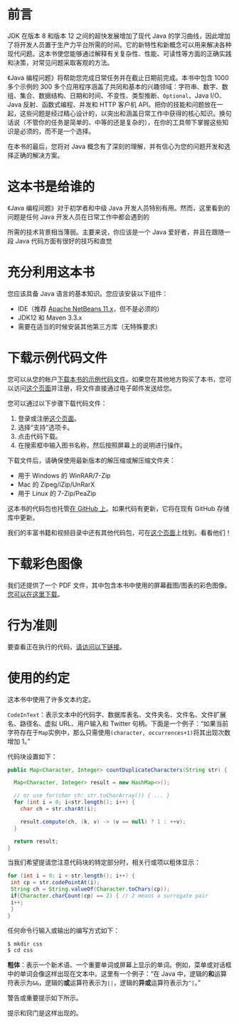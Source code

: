 # 前言

JDK 在版本 8 和版本 12 之间的超快发展增加了现代 Java 的学习曲线，因此增加了将开发人员置于生产力平台所需的时间。它的新特性和新概念可以用来解决各种现代问题。这本书使您能够通过解释有关复杂性、性能、可读性等方面的正确实践和决策，对常见问题采取客观的方法。

《Java 编程问题》将帮助您完成日常任务并在截止日期前完成。本书中包含 1000 多个示例的 300 多个应用程序涵盖了共同和基本的兴趣领域：字符串、数字、数组、集合、数据结构、日期和时间、不变性、类型推断、`Optional`、Java I/O、Java 反射、函数式编程、并发和 HTTP 客户机 API。把你的技能和问题放在一起，这些问题是经过精心设计的，以突出和涵盖日常工作中获得的核心知识。换句话说（不管你的任务是简单的、中等的还是复杂的），在你的工具带下掌握这些知识是必须的，而不是一个选择。

在本书的最后，您将对 Java 概念有了深刻的理解，并有信心为您的问题开发和选择正确的解决方案。

# 这本书是给谁的

《Java 编程问题》对于初学者和中级 Java 开发人员特别有用。然而，这里看到的问题是任何 Java 开发人员在日常工作中都会遇到的

所需的技术背景相当薄弱。主要来说，你应该是一个 Java 爱好者，并且在跟随一段 Java 代码方面有很好的技巧和直觉

# 充分利用这本书

您应该具备 Java 语言的基本知识。您应该安装以下组件：

*   IDE（推荐 [Apache NetBeans 11.x](https://netbeans.apache.org/)，但不是必须的）
*   JDK12 和 Maven 3.3.x
*   需要在适当的时候安装其他第三方库（无特殊要求）

# 下载示例代码文件

您可以从您的帐户[下载本书的示例代码文件](http://www.packt.com)。如果您在其他地方购买了本书，您可以访问[这个页面](https://www.packtpub.com/support)并注册，将文件直接通过电子邮件发送给您。

您可以通过以下步骤下载代码文件：

1.  登录或注册[这个页面](http://www.packt.com)。
2.  选择“支持”选项卡。
3.  点击代码下载。
4.  在搜索框中输入图书名称，然后按照屏幕上的说明进行操作。

下载文件后，请确保使用最新版本的解压缩或解压缩文件夹：

*   用于 Windows 的 WinRAR/7-Zip
*   Mac 的 Zipeg/iZip/UnRarX
*   用于 Linux 的 7-Zip/PeaZip

这本书的代码包也托管[在 GitHub 上](https://github.com/PacktPublishing/Java-Coding-Problems)。如果代码有更新，它将在现有 GitHub 存储库中更新。

我们的丰富书籍和视频目录中还有其他代码包，可在[这个页面](https://github.com/PacktPublishing/)上找到。看看他们！

# 下载彩色图像

我们还提供了一个 PDF 文件，其中包含本书中使用的屏幕截图/图表的彩色图像。[您可以在这里下载](_ColorImages.pdf)。

# 行为准则

要查看正在执行的代码，[请访问以下链接](http://bit.ly/2kSgFKf)。

# 使用的约定

这本书中使用了许多文本约定。

`CodeInText`：表示文本中的代码字、数据库表名、文件夹名、文件名、文件扩展名、路径名、虚拟 URL、用户输入和 Twitter 句柄。下面是一个例子：“如果当前字符存在于`Map`实例中，那么只需使用`(character, occurrences+1)`将其出现次数增加 1。”

代码块设置如下：

```java
public Map<Character, Integer> countDuplicateCharacters(String str) {

  Map<Character, Integer> result = new HashMap<>();

  // or use for(char ch: str.toCharArray()) { ... }
  for (int i = 0; i<str.length(); i++) {
    char ch = str.charAt(i); 

    result.compute(ch, (k, v) -> (v == null) ? 1 : ++v);
  }

  return result;
}
```

当我们希望提请您注意代码块的特定部分时，相关行或项以粗体显示：

```java
for (int i = 0; i < str.length(); i++) {
 int cp = str.codePointAt(i);
 String ch = String.valueOf(Character.toChars(cp));
 if(Character.charCount(cp) == 2) { // 2 means a surrogate pair
 i++;
 }
}
```

任何命令行输入或输出的编写方式如下：

```java
$ mkdir css
$ cd css
```

**粗体**：表示一个新术语、一个重要单词或屏幕上显示的单词。例如，菜单或对话框中的单词会像这样出现在文本中。这里有一个例子：“在 Java 中，逻辑的**和**运算符表示为`&&`，逻辑的**或**运算符表示为`||`，逻辑的**异或**运算符表示为`^|`。”

警告或重要提示如下所示。

提示和窍门是这样出现的。